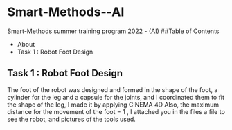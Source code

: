 # Smart-Methods--AI
Smart-Methods summer training program 2022 - (AI)
##Table of Contents 
- About 
- Task 1 : Robot Foot Design
## Task 1 : Robot Foot Design
The foot of the robot was designed and formed in the shape of the foot, a cylinder for the leg and a capsule for the joints, and I coordinated them to fit the shape of the leg, I made it by applying CINEMA 4D Also, the maximum distance for the movement of the foot = 1 , I attached you in the files a file to see the robot, and pictures of the tools used.
